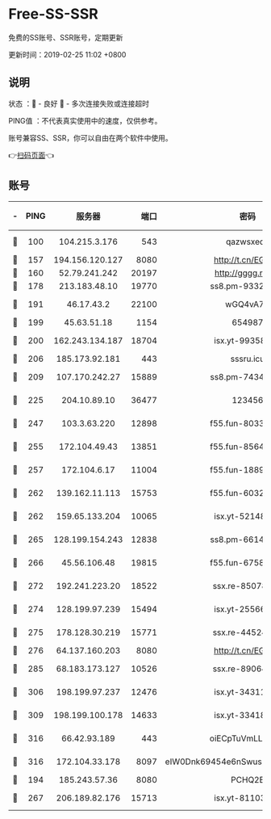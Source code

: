 # Free-SS-SSR

免费的SS账号、SSR账号，定期更新

更新时间：2019-02-25 11:02 +0800

## 说明

状态     ：🙂 - 良好 🙁 - 多次连接失败或连接超时

PING值   ：不代表真实使用中的速度，仅供参考。

账号兼容SS、SSR，你可以自由在两个软件中使用。

👉[扫码页面](https://liesauer.github.io/free-ss-ssr.github.io/)👈

## 账号

|-|PING|服务器|端口|密码|加密方式|区域|
|:----:|:----:|:-----:|-----:|:----:|:----:|:----:|
|🙂|100|104.215.3.176|543|qazwsxedc|aes-256-gcm|JP|
|🙂|157|194.156.120.127|8080|http://t.cn/EGJIyrl|rc4-md5|RU|
|🙂|160|52.79.241.242|20197|http://gggg.rocks|chacha20|KR|
|🙂|178|213.183.48.10|19770|ss8.pm-93323963|rc4-md5|RU|
|🙂|191|46.17.43.2|22100|wGQ4vA7D|aes-256-gcm|RU|
|🙂|199|45.63.51.18|1154|654987|chacha20|US|
|🙂|200|162.243.134.187|18704|isx.yt-99358628|aes-256-cfb|US|
|🙂|206|185.173.92.181|443|sssru.icu|rc4-md5|RU|
|🙂|209|107.170.242.27|15889|ss8.pm-74341344|aes-256-cfb|US|
|🙂|225|204.10.89.10|36477|123456|aes-256-cfb|US|
|🙂|247|103.3.63.220|12898|f55.fun-80336552|aes-256-cfb|SG|
|🙂|255|172.104.49.43|13851|f55.fun-85640290|aes-256-cfb|SG|
|🙂|257|172.104.6.17|11004|f55.fun-18893031|aes-256-cfb|US|
|🙂|262|139.162.11.113|15753|f55.fun-60326778|aes-256-cfb|SG|
|🙂|262|159.65.133.204|10065|isx.yt-52148162|aes-256-cfb|SG|
|🙂|265|128.199.154.243|12838|ss8.pm-66149074|aes-256-cfb|SG|
|🙂|266|45.56.106.48|19815|f55.fun-67580626|aes-256-cfb|US|
|🙂|272|192.241.223.20|18522|ssx.re-85078137|aes-256-cfb|US|
|🙂|274|128.199.97.239|15494|isx.yt-25566417|aes-256-cfb|SG|
|🙂|275|178.128.30.219|15771|ssx.re-44524378|aes-256-cfb|SG|
|🙂|276|64.137.160.203|8080|http://t.cn/EGJIyrl|rc4-md5|CA|
|🙂|285|68.183.173.127|10526|ssx.re-89064823|aes-256-cfb|US|
|🙂|306|198.199.97.237|12476|isx.yt-34311364|aes-256-cfb|US|
|🙂|309|198.199.100.178|14633|isx.yt-33418076|aes-256-cfb|US|
|🙂|316|66.42.93.189|443|oiECpTuVmLLxk4Ts|aes-256-cfb|US|
|🙂|316|172.104.33.178|8097|eIW0Dnk69454e6nSwuspv9DmS201tQ0D|aes-256-cfb|SG|
|🙂|194|185.243.57.36|8080|PCHQ2E|rc4-md5|US|
|🙂|267|206.189.82.176|15713|isx.yt-81103224|aes-256-cfb|SG|
